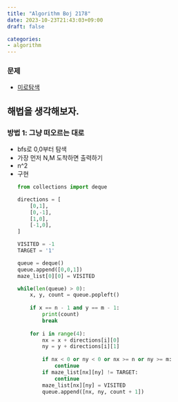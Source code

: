 ```yaml
---
title: "Algorithm Boj 2178"
date: 2023-10-23T21:43:03+09:00
draft: false

categories:
- algorithm
---
```


### 문제
- [미로탐색](https://www.acmicpc.net/problem/2178)

## 해법을 생각해보자.
### 방법 1: 그냥 떠오르는 대로
- bfs로 0,0부터 탐색
- 가장 먼저 N,M 도착하면 출력하기
- n^2
- 구현
    ```python
    from collections import deque

    directions = [
        [0,1],
        [0,-1],
        [1,0],
        [-1,0],
    ]

    VISITED = -1
    TARGET = '1'

    queue = deque()
    queue.append([0,0,1])
    maze_list[0][0] = VISITED

    while(len(queue) > 0):
        x, y, count = queue.popleft()
        
        if x == n - 1 and y == m - 1:
            print(count)
            break
        
        for i in range(4):
            nx = x + directions[i][0]
            ny = y + directions[i][1]
            
            if nx < 0 or ny < 0 or nx >= n or ny >= m:
                continue
            if maze_list[nx][ny] != TARGET:
                continue
            maze_list[nx][ny] = VISITED
            queue.append([nx, ny, count + 1])
    ```

